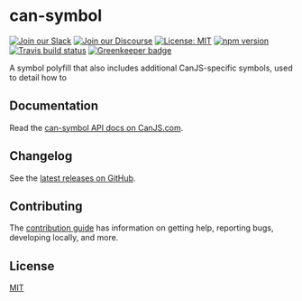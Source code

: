# can-symbol

[![Join our Slack](https://img.shields.io/badge/slack-join%20chat-611f69.svg)](https://www.bitovi.com/community/slack?utm_source=badge&utm_medium=badge&utm_campaign=pr-badge&utm_content=badge)
[![Join our Discourse](https://img.shields.io/discourse/https/forums.bitovi.com/posts.svg)](https://forums.bitovi.com/?utm_source=badge&utm_medium=badge&utm_campaign=pr-badge&utm_content=badge)
[![License: MIT](https://img.shields.io/badge/license-MIT-blue.svg)](https://github.com/canjs/can-symbol/blob/master/LICENSE.md)
[![npm version](https://badge.fury.io/js/can-symbol.svg)](https://www.npmjs.com/package/can-symbol)
[![Travis build status](https://travis-ci.org/canjs/can-symbol.svg?branch=master)](https://travis-ci.org/canjs/can-symbol)
[![Greenkeeper badge](https://badges.greenkeeper.io/canjs/can-symbol.svg)](https://greenkeeper.io/)

A symbol polyfill that also includes additional CanJS-specific symbols, used to detail how to

## Documentation

Read the [can-symbol API docs on CanJS.com](https://canjs.com/doc/can-symbol.html).

## Changelog

See the [latest releases on GitHub](https://github.com/canjs/can-symbol/releases).

## Contributing

The [contribution guide](https://github.com/canjs/can-symbol/blob/master/CONTRIBUTING.md) has information on getting help, reporting bugs, developing locally, and more.

## License

[MIT](https://github.com/canjs/can-symbol/blob/master/LICENSE.md)

